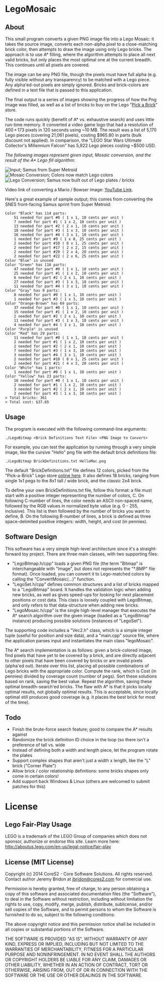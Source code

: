 LegoMosaic
==========

About
-----

This small program converts a given PNG image file into a Lego Mosaic: it takes the source
image, converts each non-alpha pixel to a close-matching brick color, then attempts to draw
the image using only Lego bricks. The approach is to use A\* filling, where the algorithm
attempts to place all next valid bricks, but only places the most optimal one at the current
breadth. This continues until all pixels are covered.

The image can be any PNG file, though the pixels must have full alpha (e.g. fully visible
without any transparency) to be matched with a Lego piece. Any alpha'ed-out pixels are simply
ignored. Bricks and brick-colors are defined in a text file that is passed to this application.

The final output is a series of images showing the progress of how the Png image was filled,
as well as a list of bricks to buy on the Lego "[Pick a Brick](http://shop.lego.com/en-US/Pick-A-Brick-ByTheme)" store.

The code runs quickly (benefit of A\* vs. exhaustive search) and uses little run-time memory.
It converted a video game logo that had a resolution of 400 × 173 pixels in 120 seconds using ~10 MB.
The result was a list of 5,170 Lego pieces (covering 21,061 pixels), costing $965.80 in parts (bulk discount not applied).
In comparison, the "LEGO Star Wars Ultimate Collector's Millennium Falcon" has 5,922 Lego pieces costing ~$500 USD.

*The following images represent given input, Mosaic conversion, and the result of the A\* Lego fill algorithm:*

![Input; Samus from Super Metroid](https://raw.github.com/nint22/LegoMosaic/master/LegoMosaic/Samus.png)
![Mosaic Conversion; Colors now match Lego colors](https://raw.github.com/nint22/LegoMosaic/master/LegoMosaicProgress_Output.png)
![Lego Conversion; Samus now built out of Lego plates / bricks](https://raw.github.com/nint22/LegoMosaic/master/LegoMosaicProgress_00361.png)

Video link of converting a Mario / Bowser image: [YouTube Link](https://www.youtube.com/watch?v=ECu_di70cPY).

Here's a great example of sample output; this comes from converting the SNES front-facing Samus sprint from Super Metroid:

	Color "Black" has 114 parts:
		51 needed for part #0 ( 1 x 1, 10 cents per unit )
		7 needed for part #1 ( 1 x 2, 10 cents per unit )
		13 needed for part #2 ( 2 x 1, 10 cents per unit )
		18 needed for part #3 ( 1 x 3, 10 cents per unit )
		16 needed for part #4 ( 3 x 1, 10 cents per unit )
		1 needed for part #9 ( 1 x 8, 25 cents per unit )
		2 needed for part #10 ( 8 x 1, 25 cents per unit )
		2 needed for part #17 ( 2 x 2, 15 cents per unit )
		2 needed for part #20 ( 2 x 4, 20 cents per unit )
		2 needed for part #22 ( 2 x 6, 25 cents per unit )
	Color "Blue" is unused
	Color "Green" has 116 parts:
		47 needed for part #0 ( 1 x 1, 10 cents per unit )
		25 needed for part #1 ( 1 x 2, 10 cents per unit )
		6 needed for part #2 ( 2 x 1, 10 cents per unit )
		27 needed for part #3 ( 1 x 3, 10 cents per unit )
		11 needed for part #4 ( 3 x 1, 10 cents per unit )
	Color "Gray" has 9 parts:
		8 needed for part #0 ( 1 x 1, 10 cents per unit )
		1 needed for part #3 ( 1 x 3, 10 cents per unit )
	Color "Orange-Brown" has 69 parts:
		37 needed for part #0 ( 1 x 1, 10 cents per unit )
		15 needed for part #1 ( 1 x 2, 10 cents per unit )
		2 needed for part #2 ( 2 x 1, 10 cents per unit )
		11 needed for part #3 ( 1 x 3, 10 cents per unit )
		4 needed for part #4 ( 3 x 1, 10 cents per unit )
	Color "Purple" is unused
	Color "Red" has 29 parts:
		11 needed for part #0 ( 1 x 1, 10 cents per unit )
		2 needed for part #1 ( 1 x 2, 10 cents per unit )
		2 needed for part #2 ( 2 x 1, 10 cents per unit )
		7 needed for part #3 ( 1 x 3, 10 cents per unit )
		3 needed for part #4 ( 3 x 1, 10 cents per unit )
		2 needed for part #10 ( 8 x 1, 25 cents per unit )
		2 needed for part #21 ( 4 x 2, 20 cents per unit )
	Color "White" has 1 parts:
		1 needed for part #0 ( 1 x 1, 10 cents per unit )
	Color "Yellow" has 23 parts:
		16 needed for part #0 ( 1 x 1, 10 cents per unit )
		2 needed for part #1 ( 1 x 2, 10 cents per unit )
		3 needed for part #2 ( 2 x 1, 10 cents per unit )
		2 needed for part #3 ( 1 x 3, 10 cents per unit )
	> Total bricks: 361
	> Total cost: $37.65

Usage
-----

The program is executed with the following command-line arguments:

    ./LegoBitmap <Brick Definitions Text File> <PNG Image to Convert>

For example, you can test the application by running through a very simple image, like the
cursive "Hello" png file with the default brick definitions file:

    ./LegoBitmap BrickDefinitions.txt HelloMac.png

The default "BrickDefinitions.txt" file defines 12 colors, picked from the "Pick-a-Brick"
Lego store [online here](http://shop.lego.com/en-US/Pick-A-Brick-ByTheme). It also defines 18
bricks, ranging from single 1x1 pegs to the 8x1 tall / wide brick, and the classic 2x4 brick.

To define your own BrickDefinitions.txt file, follow this format: a file must start with a positive
integer representing the number of colors, C. On following C-number of lines, the color needs
an ASCII non-spaced name, followed by the RGB values in normalized byte value (e.g. 0 - 255, inclusive).
This list is then followed by the number of bricks you want to define, B. On the following B-number
of lines, a brick is defined as three space-delimited positive integers: width, height, and cost (in pennies).

Software Design
---------------

This software has a very simple high-level architecture since it's a straight-forward toy project.
There are three main classes, with two supporting files:

+ "LegoBitmap.h/cpp" loads a given PNG file (the term "Bitmap" is interchangeable with "Image", but does
  not represents the "*.BMP" file format). Once loaded, you can convert it to Lego-matched
  colors by calling the "ConvertMosaic(...)" function.
+ "LegoSet.h/cpp" defines common structures and a list of bricks mapped to a "LegoBitmap" board. It handles
  the validation logic when adding new bricks, as well as gives speed-ups for looking for next placement
  positions or cost data. This class is loosely coupled with LegoBitmap, and only refers to that
  data-structure when adding new bricks.
+ "LegoMosaic.h/cpp" is the single high-level manager that executes the A\* search algorithm over the
  given image (loaded as a "LegoBitmap" instance) producing possible solutions (instances of "LegoSet").

The supporting code includes a "Vec2.h" class, which is a simple integer tuple (useful for position
and size data), and a "main.cpp" source file, where the application parses input and instantiates the
main class "legoMosaic".

The A\* search implementation is as follows: given a brick-colored image, find pixels that have
yet to be covered by a brick, and are directly adjacent to other pixels that have been covered by bricks
or are invalid pixels (alpha'ed out). Iterate over this list, placing all possible combinations of
Lego bricks with the appropriate color. Compute the rank, which is Cost (in pennies) divided by coverage
count (number of pegs). Sort these solutions based on rank, saving the best value. Repeat the algorithm,
saving these optimal breadth-search'ed bricks. The flaw with A\* is that it picks locally optimal results,
not globally optimal results. This is acceptable, since locally optimal still produces good coverage (e.g.
it places the best brick for most of the time).

Todo
----

+ Finish the brute-force search feature; good to compare the A* results against
+ Randomize the brick definition ID choice in the loop (so there isn't a preference of tall vs. wide
+ Instead of defining both a width and length piece, let the program rotate the plates
+ Support complex shapes that aren't just a width x length, like the "L" brick ("Corner Plate")
+ Allow brick / color relationship definitions: some bricks shapes only come in certain colors!
+ Add support back Windows & Linux (others are welcomed to submit patches for this)

License
=======

Lego Fair-Play Usage
--------------------

LEGO is a trademark of the LEGO Group of companies which does not sponsor, authorize
or endorse this site. Learn more here: http://aboutus.lego.com/en-us/legal-notice/fair-play

License (MIT License)
---------------------

Copyright (c) 2014 CoreS2 - Core Software Solutions. All rights reserved.
Contact author Jeremy Bridon at jbridon@cores2.com for comercial use.

Permission is hereby granted, free of charge, to any person obtaining a
copy of this software and associated documentation files (the
"Software"), to deal in the Software without restriction, including
without limitation the rights to use, copy, modify, merge, publish,
distribute, sublicense, and/or sell copies of the Software, and to
permit persons to whom the Software is furnished to do so, subject to
the following conditions:

The above copyright notice and this permission notice shall be included
in all copies or substantial portions of the Software.

THE SOFTWARE IS PROVIDED "AS IS", WITHOUT WARRANTY OF ANY KIND, EXPRESS
OR IMPLIED, INCLUDING BUT NOT LIMITED TO THE WARRANTIES OF
MERCHANTABILITY, FITNESS FOR A PARTICULAR PURPOSE AND NONINFRINGEMENT.
IN NO EVENT SHALL THE AUTHORS OR COPYRIGHT HOLDERS BE LIABLE FOR ANY
CLAIM, DAMAGES OR OTHER LIABILITY, WHETHER IN AN ACTION OF CONTRACT,
TORT OR OTHERWISE, ARISING FROM, OUT OF OR IN CONNECTION WITH THE
SOFTWARE OR THE USE OR OTHER DEALINGS IN THE SOFTWARE.


